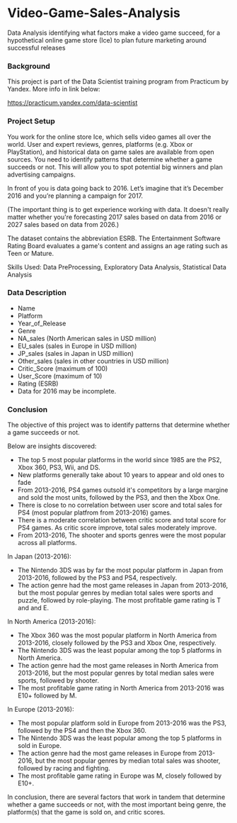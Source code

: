 # Video-Game-Sales-Analysis
Data Analysis identifying what factors make a video game succeed, for a hypothetical online game store (Ice) to plan future marketing around successful releases

### Background 

This project is part of the Data Scientist training program from Practicum by Yandex. More info in link below:

https://practicum.yandex.com/data-scientist

### Project Setup
You work for the online store Ice, which sells video games all over the world. User and expert reviews, genres, platforms (e.g. Xbox or PlayStation), and historical data on game sales are available from open sources. You need to identify patterns that determine whether a game succeeds or not. This will allow you to spot potential big winners and plan advertising campaigns.

In front of you is data going back to 2016. Let’s imagine that it’s December 2016 and you’re planning a campaign for 2017.

(The important thing is to get experience working with data. It doesn't really matter whether you're forecasting 2017 sales based on data from 2016 or 2027 sales based on data from 2026.)

The dataset contains the abbreviation ESRB. The Entertainment Software Rating Board evaluates a game's content and assigns an age rating such as Teen or Mature.

Skills Used: Data PreProcessing, Exploratory Data Analysis, Statistical Data Analysis

### Data Description
* Name
* Platform
* Year_of_Release
* Genre
* NA_sales (North American sales in USD million)
* EU_sales (sales in Europe in USD million)
* JP_sales (sales in Japan in USD million)
* Other_sales (sales in other countries in USD million)
* Critic_Score (maximum of 100)
* User_Score (maximum of 10)
* Rating (ESRB)
* Data for 2016 may be incomplete.

### Conclusion
The objective of this project was to identify patterns that determine whether a game succeeds or not.

Below are insights discovered:

* The top 5 most popular platforms in the world since 1985 are the PS2, Xbox 360, PS3, Wii, and DS.
* New platforms generally take about 10 years to appear and old ones to fade
* From 2013-2016, PS4 games outsold it's competitors by a large margine and sold the most units, followed by the PS3, and then the Xbox One.
* There is close to no correlation between user score and total sales for PS4 (most popular platfrom from 2013-2016) games.
* There is a moderate correlation between critic score and total score for PS4 games. As critic score improve, total sales moderately improve.
* From 2013-2016, The shooter and sports genres were the most popular across all platforms.

In Japan (2013-2016):

* The Nintendo 3DS was by far the most popular platform in Japan from 2013-2016, followed by the PS3 and PS4, respectively.
* The action genre had the most game releases in Japan from 2013-2016, but the most popular genres by median total sales were sports and puzzle, followed by role-playing.
The most profitable game rating is T and and E.

In North America (2013-2016):

* The Xbox 360 was the most popular platform in North America from 2013-2016, closely followed by the PS3 and Xbox One, respectively.
* The Nintendo 3DS was the least popular among the top 5 platforms in North America.
* The action genre had the most game releases in North America from 2013-2016, but the most popular genres by total median sales were sports, followed by shooter.
* The most profitable game rating in North America from 2013-2016 was E10+ followed by M.

In Europe (2013-2016):

* The most popular platform sold in Europe from 2013-2016 was the PS3, followed by the PS4 and then the Xbox 360.
* The Nintendo 3DS was the least popular among the top 5 platforms in sold in Europe.
* The action genre had the most game releases in Europe from 2013-2016, but the most popular genres by median total sales was shooter, followed by racing and fighting.
* The most profitable game rating in Europe was M, closely followed by E10+.


In conclusion, there are several factors that work in tandem that determine whether a game succeeds or not, with the most important being genre, the platform(s) that the game is sold on, and critic scores.

